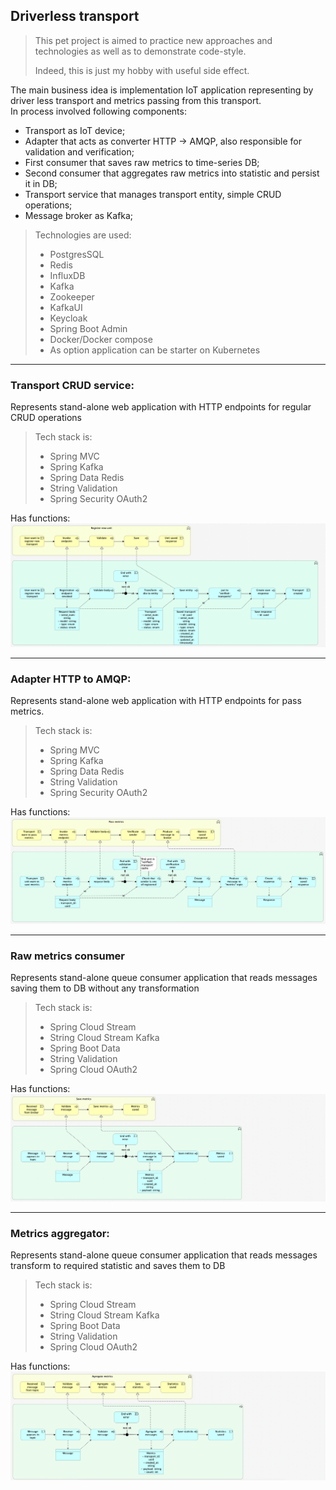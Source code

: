 ## Driverless transport

> This pet project is aimed to practice new approaches and technologies as well as to demonstrate code-style.
>
> Indeed, this is just my hobby with useful side effect.

The main business idea is implementation IoT application representing by driver less transport and metrics passing from
this transport.  
In process involved following components:
- Transport as IoT device;
- Adapter that acts as converter HTTP -> AMQP, also responsible for validation and verification;
- First consumer that saves raw metrics to time-series DB;
- Second consumer that aggregates raw metrics into statistic and persist it in DB;
- Transport service that manages transport entity, simple CRUD operations;
- Message broker as Kafka;

>Technologies are used:
> - PostgresSQL
> - Redis
> - InfluxDB
> - Kafka
> - Zookeeper
> - KafkaUI
> - Keycloak
> - Spring Boot Admin
> - Docker/Docker compose
> - As option application can be starter on Kubernetes

---

### Transport CRUD service:
Represents stand-alone web application with HTTP endpoints for regular CRUD operations
> Tech stack is:
> - Spring MVC
> - Spring Kafka
> - Spring Data Redis
> - String Validation
> - Spring Security OAuth2

Has functions:
![transport-crud-service.png](assets/transport-crud-service.png)

---

### Adapter HTTP to AMQP:
Represents stand-alone web application with HTTP endpoints for pass metrics.  
> Tech stack is:
> - Spring MVC
> - Spring Kafka
> - Spring Data Redis
> - String Validation
> - Spring Security OAuth2

Has functions:
![pass-metrics-function.png](assets/pass-metrics-function.png)

---

### Raw metrics consumer
Represents stand-alone queue consumer application that reads messages saving them to DB without any transformation
> Tech stack is:
> - Spring Cloud Stream
> - String Cloud Stream Kafka
> - Spring Boot Data
> - String Validation
> - Spring Cloud OAuth2

Has functions:
![save-raw-metrics-function.png](assets/save-raw-metrics-function.png)

---

### Metrics aggregator:
Represents stand-alone queue consumer application that reads messages transform to required statistic and saves them to DB
> Tech stack is:
> - Spring Cloud Stream
> - String Cloud Stream Kafka
> - Spring Boot Data
> - String Validation
> - Spring Cloud OAuth2

Has functions:
![save-agregated-statistics.png](assets/save-agregated-statistics.png)